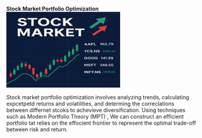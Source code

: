 **Stock Market Portfolio Optimization**
<img src="./stock.png" alt="Stock Market Banner" width="300" height="200"/>

Stock market portfolio optimization involves analyzing trends, calculating expcetpetd returns and volatilities, and determing the correclations between differnet stcoks to achevieve diversification. Using techniques such as Modern Portfolio Theory (MPT) , We can construct an efficient portfolio tat relies on the effocient frontier to represent the optimal trade-off between risk and return.
